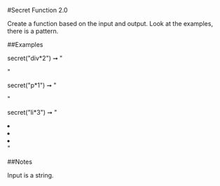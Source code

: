 #Secret Function 2.0

Create a function based on the input and output. Look at the examples, there is a pattern.

##Examples

secret("div*2") ➞ "<div></div><div></div>"

secret("p*1") ➞ "<p></p>"

secret("li*3") ➞ "<li></li><li></li><li></li>"

##Notes

Input is a string.